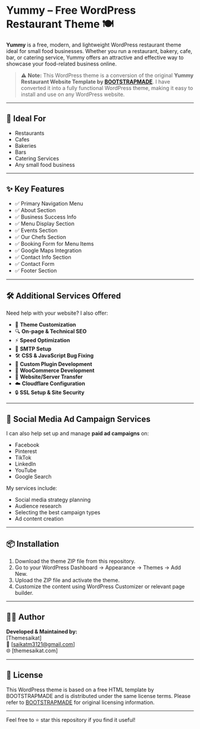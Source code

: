 # Yummy – Free WordPress Restaurant Theme 🍽️

**Yummy** is a free, modern, and lightweight WordPress restaurant theme ideal for small food businesses. Whether you run a restaurant, bakery, cafe, bar, or catering service, Yummy offers an attractive and effective way to showcase your food-related business online.

> ⚠️ **Note:** This WordPress theme is a conversion of the original **Yummy Restaurant Website Template by [BOOTSTRAPMADE](https://bootstrapmade.com)**. I have converted it into a fully functional WordPress theme, making it easy to install and use on any WordPress website.

---

## 🎯 Ideal For
- Restaurants
- Cafes
- Bakeries
- Bars
- Catering Services
- Any small food business

---

## ✨ Key Features
- ✅ Primary Navigation Menu  
- ✅ About Section  
- ✅ Business Success Info  
- ✅ Menu Display Section  
- ✅ Events Section  
- ✅ Our Chefs Section  
- ✅ Booking Form for Menu Items  
- ✅ Google Maps Integration  
- ✅ Contact Info Section  
- ✅ Contact Form  
- ✅ Footer Section  

---

## 🛠️ Additional Services Offered

Need help with your website? I also offer:

- 🎨 **Theme Customization**
- 🔍 **On-page & Technical SEO**
- ⚡ **Speed Optimization**
- 📧 **SMTP Setup**
- 🛠️ **CSS & JavaScript Bug Fixing**
- 🔌 **Custom Plugin Development**
- 🛒 **WooCommerce Development**
- 🚚 **Website/Server Transfer**
- ☁️ **Cloudflare Configuration**
- 🔒 **SSL Setup & Site Security**

---

## 📢 Social Media Ad Campaign Services

I can also help set up and manage **paid ad campaigns** on:

- Facebook
- Pinterest
- TikTok
- LinkedIn
- YouTube
- Google Search

My services include:
- Social media strategy planning
- Audience research
- Selecting the best campaign types
- Ad content creation

---

## 📦 Installation

1. Download the theme ZIP file from this repository.
2. Go to your WordPress Dashboard → Appearance → Themes → Add New.
3. Upload the ZIP file and activate the theme.
4. Customize the content using WordPress Customizer or relevant page builder.

---

## 🧑‍💻 Author

**Developed & Maintained by:**  
[Themesaikat]  
📧 [saikatm3121@gmail.com]  
🌐 [themesaikat.com]

---

## 📝 License

This WordPress theme is based on a free HTML template by BOOTSTRAPMADE and is distributed under the same license terms. Please refer to [BOOTSTRAPMADE](https://bootstrapmade.com) for original licensing information.

---

Feel free to ⭐ star this repository if you find it useful!

